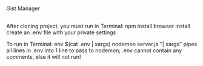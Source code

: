#
Gist Manager

##
After cloning project, you must run in Terminal:
  npm install
  browser install
  create an .env file with your private settings

To run in Terminal: env $(cat .env | xargs) nodemon server.js
  "| xargs" pipes all lines in .env into 1 line to pass to nodemon;
  .env cannot contain any comments, else it will not run!
